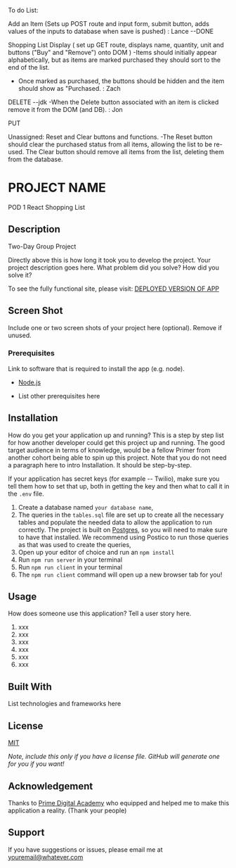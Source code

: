To do List: 

Add an Item (Sets up POST route and input form, submit button, adds values of the inputs to database when save is pushed) : Lance --DONE


Shopping List Display ( set up GET route, displays name, quantity, unit and buttons ("Buy" and "Remove") onto DOM )
-Items should initially appear alphabetically, but as items are marked purchased they should sort to the end of the list.
- Once marked as purchased, the buttons should be hidden and the item should show as "Purchased. : Zach 



DELETE --jdk
-When the Delete button associated with an item is clicked remove it from the DOM (and DB).
: Jon

PUT 



Unassigned:
Reset and Clear buttons and functions.
-The Reset button should clear the purchased status from all items, allowing the list to be re-used. The Clear button should remove all items from the list, deleting them from the database.

# PROJECT NAME

POD 1 React Shopping List

## Description

Two-Day Group Project

Directly above this is how long it took you to develop the project. Your project description goes here. What problem did you solve? How did you solve it? 




To see the fully functional site, please visit: [DEPLOYED VERSION OF APP](www.heroku.com)

## Screen Shot

Include one or two screen shots of your project here (optional). Remove if unused.

### Prerequisites

Link to software that is required to install the app (e.g. node).

- [Node.js](https://nodejs.org/en/)

- List other prerequisites here

## Installation

How do you get your application up and running? This is a step by step list for how another developer could get this project up and running. The good target audience in terms of knowledge, would be a fellow Primer from another cohort being able to spin up this project. Note that you do not need a paragraph here to intro Installation. It should be step-by-step.

If your application has secret keys (for example --  Twilio), make sure you tell them how to set that up, both in getting the key and then what to call it in the `.env` file.

1. Create a database named `your database name`,
2. The queries in the `tables.sql` file are set up to create all the necessary tables and populate the needed data to allow the application to run correctly. The project is built on [Postgres](https://www.postgresql.org/download/), so you will need to make sure to have that installed. We recommend using Postico to run those queries as that was used to create the queries, 
3. Open up your editor of choice and run an `npm install`
4. Run `npm run server` in your terminal
5. Run `npm run client` in your terminal
6. The `npm run client` command will open up a new browser tab for you!

## Usage
How does someone use this application? Tell a user story here.

1. xxx
2. xxx
3. xxx
4. xxx
5. xxx
6. xxx


## Built With

List technologies and frameworks here

## License
[MIT](https://choosealicense.com/licenses/mit/)

_Note, include this only if you have a license file. GitHub will generate one for you if you want!_

## Acknowledgement
Thanks to [Prime Digital Academy](www.primeacademy.io) who equipped and helped me to make this application a reality. (Thank your people)

## Support
If you have suggestions or issues, please email me at [youremail@whatever.com](www.google.com)